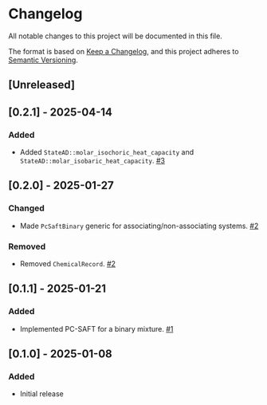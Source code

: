 # Changelog
All notable changes to this project will be documented in this file.

The format is based on [Keep a Changelog](https://keepachangelog.com/en/1.0.0/),
and this project adheres to [Semantic Versioning](https://semver.org/spec/v2.0.0.html).

## [Unreleased]

## [0.2.1] - 2025-04-14
### Added
- Added `StateAD::molar_isochoric_heat_capacity` and `StateAD::molar_isobaric_heat_capacity`. [#3](https://github.com/feos-org/feos-ad/pull/3)

## [0.2.0] - 2025-01-27
### Changed
- Made `PcSaftBinary` generic for associating/non-associating systems. [#2](https://github.com/feos-org/feos-ad/pull/2)

### Removed
- Removed `ChemicalRecord`. [#2](https://github.com/feos-org/feos-ad/pull/2)

## [0.1.1] - 2025-01-21
### Added
- Implemented PC-SAFT for a binary mixture. [#1](https://github.com/feos-org/feos-ad/pull/1)

## [0.1.0] - 2025-01-08
### Added
- Initial release
